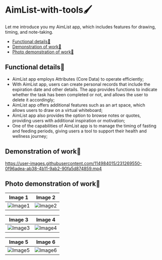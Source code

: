 # AimList-with-tools🖌️
Let me introduce you my AimList app, which includes features for drawing, timing, and note-taking.
-  [Functional details🔐](#Functional-details🔐)
-  [Demonstration of work📲](#Demonstration-of-work📲)
-  [Photo demonstration of work📸](#Photo-demonstration-of-work📸)




<a name="Functional-details🔐"/></a>
## Functional details🔐
* AimList app employs Attributes (Core Data) to operate efficiently;
* With AimList app, users can create personal records that include the expiration date and other details. The app provides functions to indicate whether the task has been completed or not, and allows the user to delete it accordingly;
* AimList app offers additional features such as an art space, which allows users to draw on a virtual whiteboard;
* AimList app also provides the option to browse notes or quotes, providing users with additional inspiration or motivation;
* One of the capabilities of AimList app is to manage the timing of fasting and feeding periods, giving users a tool to support their health and wellness journey;

<a name="Demonstration-of-work📲"/></a>
## Demonstration of work📲
https://user-images.githubusercontent.com/114984015/231269550-0f96adea-ab38-4b11-9ab2-90fa5d874859.mp4

<a name="Photo-demonstration-of-work📸"/></a>
## Photo demonstration of work📸

Image 1 | Image 2
:-: | :-:
![Image1](https://i.imgur.com/0CHrS3t.png) | ![Image2](https://i.imgur.com/RKemN3D.png)

Image 3 | Image 4
:-: | :-:
![Image3](https://i.imgur.com/9BPUl4G.png) | ![Image4](https://i.imgur.com/CJ917vf.png)

Image 5 | Image 6
:-: | :-:
![Image5](https://i.imgur.com/c37oO0v.png) | ![Image6](https://i.imgur.com/fy2Id11.png)


